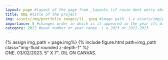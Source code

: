 ```yaml
---
layout: page #layout of the page from _layouts (if rosie dont worry about this)
title: ONE #title of the project
img: assets/img/portfolio_images/11_.jpeg #image path. i.e assets/img/portfolio_images/1_.jpg
importance: 5 #changes order in which is it appeared in the year its displayed in
category: 2022 #year number or year range. i.e 2023 or 2022-2023
---
```


<div class="row">
    <div class="col-sm mt-3 mt-md-0">
        {% assign img_path = page.img%}
        {% include figure.html path=img_path  class="img-fluid rounded z-depth-1" %}
    </div>
</div>
<div class="caption">
    ONE. 03/02/2023. 5" X 7". OIL ON CANVAS. 
</div>
